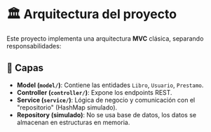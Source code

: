 # 🏛️ Arquitectura del proyecto

Este proyecto implementa una arquitectura **MVC** clásica, separando responsabilidades:

## 🧩 Capas

- **Model (`model/`)**: Contiene las entidades `Libro`, `Usuario`, `Prestamo`.
- **Controller (`controller/`)**: Expone los endpoints REST.
- **Service (`service/`)**: Lógica de negocio y comunicación con el "repositorio" (HashMap simulado).
- **Repository (simulado)**: No se usa base de datos, los datos se almacenan en estructuras en memoria.